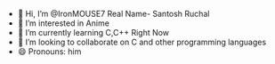 - 👋 Hi, I’m @IronMOUSE7 Real Name- Santosh Ruchal
- 👀 I’m interested in Anime
- 🌱 I’m currently learning C,C++ Right Now
- 💞️ I’m looking to collaborate on C and other programming languages
- 😄 Pronouns: him


<!---
IronMOUSE7/IronMOUSE7 is a ✨ special ✨ repository because its `README.md` (this file) appears on your GitHub profile.
You can click the Preview link to take a look at your changes.
--->
